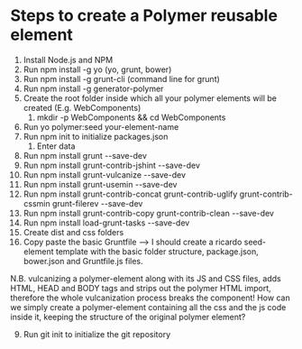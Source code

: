 # Steps to create a Polymer reusable element

1.  Install Node.js and NPM
2.  Run npm install -g yo (yo, grunt, bower)
3.  Run npm install -g grunt-cli (command line for grunt)
5.  Run npm install -g generator-polymer
6.  Create the root folder inside which all your polymer elements
    will be created (E.g. WebComponents)
    1. mkdir -p WebComponents && cd WebComponents
7.  Run yo polymer:seed your-element-name
8.  Run npm init to initialize packages.json
    1. Enter data
9.  Run npm install grunt --save-dev
10. Run npm install grunt-contrib-jshint --save-dev
11. Run npm install grunt-vulcanize --save-dev
12. Run npm install grunt-usemin --save-dev
12. Run npm install grunt-contrib-concat grunt-contrib-uglify grunt-contrib-cssmin grunt-filerev --save-dev
13. Run npm install grunt-contrib-copy grunt-contrib-clean --save-dev
13. Run npm install load-grunt-tasks --save-dev
12. Create dist and css folders
13. Copy paste the basic Gruntfile --> I should create a ricardo seed-element template
    with the basic folder structure, package.json, bower.json and Gruntfile.js files.


N.B. vulcanizing a polymer-element along with its JS and CSS files, adds
HTML, HEAD and BODY tags and strips out the polymer HTML import, therefore
the whole vulcanization process breaks the component!
How can we simply create a polymer-element containing all the css and the js
code inside it, keeping the structure of the original polymer element?


9.  Run git init to initialize the git repository
